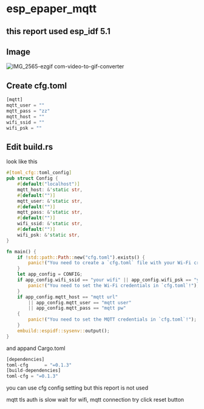 # esp_epaper_mqtt
## this report used esp_idf 5.1
## Image
![IMG_2565-ezgif com-video-to-gif-converter](https://github.com/user-attachments/assets/ac922efb-dbb7-437e-819b-2f5ed191376c)

## Create cfg.toml
```rust
[mqtt]
mqtt_user = ""
mqtt_pass = "zz"
mqtt_host = ""
wifi_ssid = ""
wifi_psk = ""
```
## Edit build.rs 
look like this
```rust
#[toml_cfg::toml_config]
pub struct Config {
    #[default("localhost")]
    mqtt_host: &'static str,
    #[default("")]
    mqtt_user: &'static str,
    #[default("")]
    mqtt_pass: &'static str,
    #[default("")]
    wifi_ssid: &'static str,
    #[default("")]
    wifi_psk: &'static str,
}

fn main() {
    if !std::path::Path::new("cfg.toml").exists() {
        panic!("You need to create a `cfg.toml` file with your Wi-Fi credentials! Use `cfg.toml.example` as a template.");
    }
    let app_config = CONFIG;
    if app_config.wifi_ssid == "your wifi" || app_config.wifi_psk == "your wifi pw" {
        panic!("You need to set the Wi-Fi credentials in `cfg.toml`!");
    }
    if app_config.mqtt_host == "mqtt url"
        || app_config.mqtt_user == "mqtt user"
        || app_config.mqtt_pass == "mqtt pw"
    {
        panic!("You need to set the MQTT credentials in `cfg.toml`!");
    }
    embuild::espidf::sysenv::output();
}
```
and appand Cargo.toml
```rust
[dependencies]
toml-cfg      = "=0.1.3"
[build-dependencies]
toml-cfg = "=0.1.3"

```
you can use cfg config setting
but this report is not used

mqtt tls auth is slow
wait for wifi, mqtt connection
try click reset button